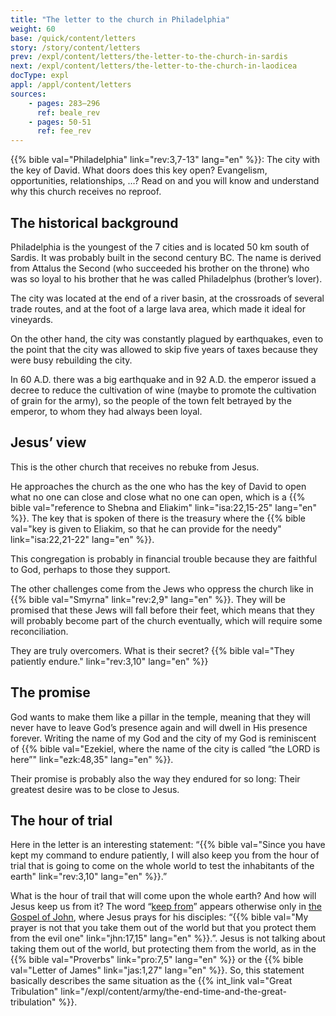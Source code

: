 ```yaml
---
title: "The letter to the church in Philadelphia"
weight: 60
base: /quick/content/letters
story: /story/content/letters
prev: /expl/content/letters/the-letter-to-the-church-in-sardis
next: /expl/content/letters/the-letter-to-the-church-in-laodicea
docType: expl
appl: /appl/content/letters
sources: 
    - pages: 283–296
      ref: beale_rev
    - pages: 50-51
      ref: fee_rev
---
```


{{% bible val="Philadelphia" link="rev:3,7-13" lang="en" %}}: The city with the key of David. What doors does this key open? Evangelism, opportunities, relationships, …? Read on and you will know and understand why this church receives no reproof.

## The historical background

<a name="cca2"></a>
Philadelphia is the youngest of the 7 cities and is located 50 km south of Sardis. It was probably built in the second century BC. The name is derived from Attalus the Second (who succeeded his brother on the throne) who was so loyal to his brother that he was called Philadelphus (brother’s lover).

The city was located at the end of a river basin, at the crossroads of several trade routes, and at the foot of a large lava area, which made it ideal for vineyards.

On the other hand, the city was constantly plagued by earthquakes, even to the point that the city was allowed to skip five years of taxes because they were busy rebuilding the city.

In 60 A.D. there was a big earthquake and in 92 A.D. the emperor issued a decree to reduce the cultivation of wine (maybe to promote the cultivation of grain for the army), so the people of the town felt betrayed by the emperor, to whom they had always been loyal.

## Jesus’ view

<a name="294f"></a>
This is the other church that receives no rebuke from Jesus.

He approaches the church as the one who has the key of David to open what no one can close and close what no one can open, which is a {{% bible val="reference to Shebna and Eliakim" link="isa:22,15-25" lang="en" %}}. The key that is spoken of there is the treasury where the {{% bible val="key is given to Eliakim, so that he can provide for the needy" link="isa:22,21-22" lang="en" %}}.

This congregation is probably in financial trouble because they are faithful to God, perhaps to those they support.

The other challenges come from the Jews who oppress the church like in {{% bible val="Smyrna" link="rev:2,9" lang="en" %}}. They will be promised that these Jews will fall before their feet, which means that they will probably become part of the church eventually, which will require some reconciliation.

They are truly overcomers. What is their secret? {{% bible val="They patiently endure." link="rev:3,10" lang="en" %}}

## The promise

<a name="9039"></a>
God wants to make them like a pillar in the temple, meaning that they will never have to leave God’s presence again and will dwell in His presence forever. Writing the name of my God and the city of my God is reminiscent of {{% bible val="Ezekiel, where the name of the city is called “the LORD is here”" link="ezk:48,35" lang="en" %}}.

Their promise is probably also the way they endured for so long: Their greatest desire was to be close to Jesus.

## The hour of trial

<a name="202d"></a>
Here in the letter is an interesting statement: “{{% bible val="Since you have kept my command to endure patiently, I will also keep you from the hour of trial that is going to come on the whole world to test the inhabitants of the earth" link="rev:3,10" lang="en" %}}.”

What is the hour of trail that will come upon the whole earth? And how will Jesus keep us from it? The word “[keep from](https://biblehub.com/interlinear/revelation/3-10.htm)” appears otherwise only in [the Gospel of John](https://biblehub.com/interlinear/john/17-15.htm), where Jesus prays for his disciples: “{{% bible val="My prayer is not that you take them out of the world but that you protect them from the evil one" link="jhn:17,15" lang="en" %}}.”. Jesus is not talking about taking them out of the world, but protecting them from the world, as in the {{% bible val="Proverbs" link="pro:7,5" lang="en" %}} or the {{% bible val="Letter of James" link="jas:1,27" lang="en" %}}. So, this statement basically describes the same situation as the {{% int_link val="Great Tribulation" link="/expl/content/army/the-end-time-and-the-great-tribulation" %}}.
